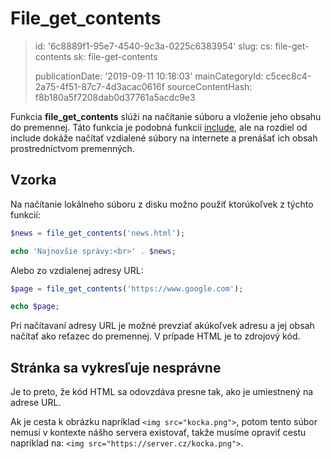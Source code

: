 File_get_contents
=================

> id: '6c8889f1-95e7-4540-9c3a-0225c6383954'
> slug:
> 	cs: file-get-contents
> 	sk: file-get-contents
> 
> publicationDate: '2019-09-11 10:18:03'
> mainCategoryId: c5cec8c4-2a75-4f51-87c7-4d3acac0616f
> sourceContentHash: f8b180a5f7208dab0d37761a5acdc9e3

Funkcia **file_get_contents** slúži na načítanie súboru a vloženie jeho obsahu do premennej. Táto funkcia je podobná funkcii <a href="/include">include</a>, ale na rozdiel od include dokáže načítať vzdialené súbory na internete a prenášať ich obsah prostredníctvom premenných.

Vzorka
------

Na načítanie lokálneho súboru z disku možno použiť ktorúkoľvek z týchto funkcií:

```php
$news = file_get_contents('news.html');

echo 'Najnovšie správy:<br>' . $news;
```

Alebo zo vzdialenej adresy URL:

```php
$page = file_get_contents('https://www.google.com');

echo $page;
```

Pri načítavaní adresy URL je možné prevziať akúkoľvek adresu a jej obsah načítať ako reťazec do premennej. V prípade HTML je to zdrojový kód.

Stránka sa vykresľuje nesprávne
----------------------------

Je to preto, že kód HTML sa odovzdáva presne tak, ako je umiestnený na adrese URL.

Ak je cesta k obrázku napríklad `<img src="kocka.png">`, potom tento súbor nemusí v kontexte nášho servera existovať, takže musíme opraviť cestu napríklad na: `<img src="https://server.cz/kocka.png">`.
